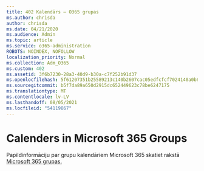 ```yaml
---
title: 402 Kalendārs — O365 grupas
ms.author: chrisda
author: chrisda
ms.date: 04/21/2020
ms.audience: Admin
ms.topic: article
ms.service: o365-administration
ROBOTS: NOINDEX, NOFOLLOW
localization_priority: Normal
ms.collection: Adm_O365
ms.custom: 402
ms.assetid: 3f6b7230-28a3-40d9-b30a-c7f252b91d37
ms.openlocfilehash: 5f61207351b25589213c140b2607cac05edfcfcf7024140a0b8e0619f5a32051
ms.sourcegitcommit: b5f7da89a650d2915dc652449623c78be6247175
ms.translationtype: MT
ms.contentlocale: lv-LV
ms.lasthandoff: 08/05/2021
ms.locfileid: "54119867"
---
```

# <a name="calenders-in-microsoft-365-groups"></a>Calenders in Microsoft 365 Groups

Papildinformāciju par grupu kalendāriem Microsoft 365 skatiet rakstā [Microsoft 365 grupas.](https://support.office.com/article/b565caa1-5c40-40ef-9915-60fdb2d97fa2.aspx)
